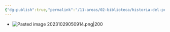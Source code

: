 ```yaml
---
{"dg-publish":true,"permalink":"/11-areas/02-biblioteca/historia-del-peru/","noteIcon":""}
---
```


- ![Pasted image 20231029050914.png|200](/img/user/02%20Image/Pasted%20image%2020231029050914.png)